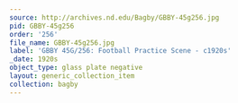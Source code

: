 ```yaml
---
source: http://archives.nd.edu/Bagby/GBBY-45g256.jpg
pid: GBBY-45g256
order: '256'
file_name: GBBY-45g256.jpg
label: 'GBBY 45G/256: Football Practice Scene - c1920s'
_date: 1920s
object_type: glass plate negative
layout: generic_collection_item
collection: bagby
---
```

